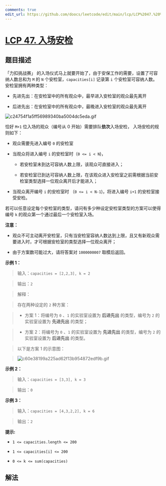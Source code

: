```yaml
---
comments: true
edit_url: https://github.com/doocs/leetcode/edit/main/lcp/LCP%2047.%20%E5%85%A5%E5%9C%BA%E5%AE%89%E6%A3%80/README.md
---
```


# [LCP 47. 入场安检](https://leetcode.cn/problems/oPs9Bm)

## 题目描述

<!-- 这里写题目描述 -->

「力扣挑战赛」 的入场仪式马上就要开始了，由于安保工作的需要，设置了可容纳人数总和为 `M` 的 `N` 个安检室，`capacities[i]` 记录第 `i` 个安检室可容纳人数。安检室拥有两种类型：

-   先进先出：在安检室中的所有观众中，最早进入安检室的观众最先离开

-   后进先出：在安检室中的所有观众中，最晚进入安检室的观众最先离开

![c24754f1a5ff56989340ba5004dc5eda.gif](https://fastly.jsdelivr.net/gh/doocs/leetcode@main/lcp/LCP%2047.%20%E5%85%A5%E5%9C%BA%E5%AE%89%E6%A3%80/images/1628843202-cdFPSt-c24754f1a5ff56989340ba5004dc5eda.gif)

恰好 `M+1` 位入场的观众（编号从 0 开始）需要排队**依次**入场安检， 入场安检的规则如下：

-   观众需要先进入编号 `0` 的安检室

-   当观众将进入编号 `i` 的安检室时（`0 <= i < N`)，

    -   若安检室未到达可容纳人数上限，该观众可直接进入；

    -   若安检室已到达可容纳人数上限，在该观众进入安检室之前需根据当前安检室类型选择一位观众离开后才能进入；

-   当观众离开编号 `i` 的安检室时 （`0 <= i < N-1`)，将进入编号 `i+1` 的安检室接受安检。

若可以任意设定每个安检室的类型，请问有多少种设定安检室类型的方案可以使得编号 `k` 的观众第一个通过最后一个安检室入场。

**注意：**

-   观众不可主动离开安检室，只有当安检室容纳人数达到上限，且又有新观众需要进入时，才可根据安检室的类型选择一位观众离开；

-   由于方案数可能过大，请将答案对 `1000000007` 取模后返回。

**示例 1：**

> 输入：`capacities = [2,2,3], k = 2`

>

> 输出：`2`

> 解释：

> 存在两种设定的 `2` 种方案：

> -   方案 1：将编号为 `0` 、`1` 的实验室设置为 **后进先出** 的类型，编号为 `2` 的实验室设置为 **先进先出** 的类型；

> -   方案 2：将编号为 `0` 、`1` 的实验室设置为 **先进先出** 的类型，编号为 `2` 的实验室设置为 **后进先出** 的类型。

>

> 以下是方案 1 的示意图：

> ![c60e38199a225ad62f13b954872edf9b.gif](https://fastly.jsdelivr.net/gh/doocs/leetcode@main/lcp/LCP%2047.%20%E5%85%A5%E5%9C%BA%E5%AE%89%E6%A3%80/images/1628841618-bFKsnt-c60e38199a225ad62f13b954872edf9b.gif)

**示例 2：**

> 输入：`capacities = [3,3], k = 3`

>

> 输出：`0`

**示例 3：**

> 输入：`capacities = [4,3,2,2], k = 6`

>

> 输出：`2`

**提示:**

-   `1 <= capacities.length <= 200`

-   `1 <= capacities[i] <= 200`

-   `0 <= k <= sum(capacities)`

## 解法

<!-- end -->
